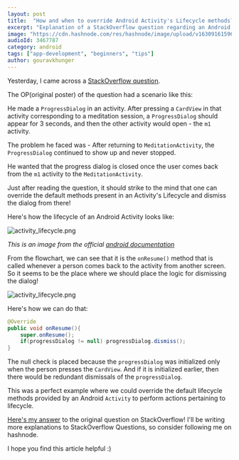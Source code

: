 ```yaml
---
layout: post
title:  "How and when to override Android Activity's Lifecycle methods?"
excerpt: "Explanation of a StackOverflow question regarding an Android Activity's lifecycle"
image: "https://cdn.hashnode.com/res/hashnode/image/upload/v1630916159630/gZuyRfFaz.png"
audioId: 3467787
category: android
tags: ["app-development", "beginners", "tips"]
author: gouravkhunger
---
```


Yesterday, I came across a [StackOverflow question](https://stackoverflow.com/questions/69064102/how-can-i-stop-the-progressdialog-after-returning-to-the-activity).

The OP(original poster) of the question had a scenario like this:

He made a `ProgressDialog` in an activity. After pressing a `CardView` in that activity corresponding to a meditation session, a `ProgressDialog` should appear for 3 seconds, and then the other activity would open - the `m1` activity. 

The problem he faced was - After returning to `MeditationActivity`, the `ProgressDialog` continued to show up and never stopped.

He wanted that the progress dialog is closed once the user comes back from the `m1` activity to the `MeditationActivity`.

Just after reading the question, it should strike to the mind that one can override the default methods present in an Activity's Lifecycle and dismiss the dialog from there!

Here's how the lifecycle of an Android Activity looks like:

![activity_lifecycle.png](https://cdn.hashnode.com/res/hashnode/image/upload/v1630915330208/6F9zSmseW2.png)

*This is an image from the official [android documentation](https://developer.android.com/guide/components/activities/activity-lifecycle)*

From the flowchart, we can see that it is the `onResume()` method that is called whenever a person comes back to the activity from another screen. So it seems to be the place where we should place the logic for dismissing the dialog!

![activity_lifecycle.png](https://cdn.hashnode.com/res/hashnode/image/upload/v1630915509631/Eq9kO4b_9.png)

Here's how we can do that:

```java
@Override
public void onResume(){
    super.onResume();
    if(progressDialog != null) progressDialog.dismiss();
}
```

The null check is placed because the `progressDialog` was initialized only when the person presses the `CardView`. And if it is initialized earlier, then there would be redundant dismissals of the `progressDialog`.

This was a perfect example where we could override the default lifecycle methods provided by an Android `Activity` to perform actions pertaining to lifecycle.

[Here's my answer](https://stackoverflow.com/a/69064294/9819031) to the original question on StackOverflow! I'll be writing more explanations to StackOverflow Questions, so consider following me on hashnode.

I hope you find this article helpful :)